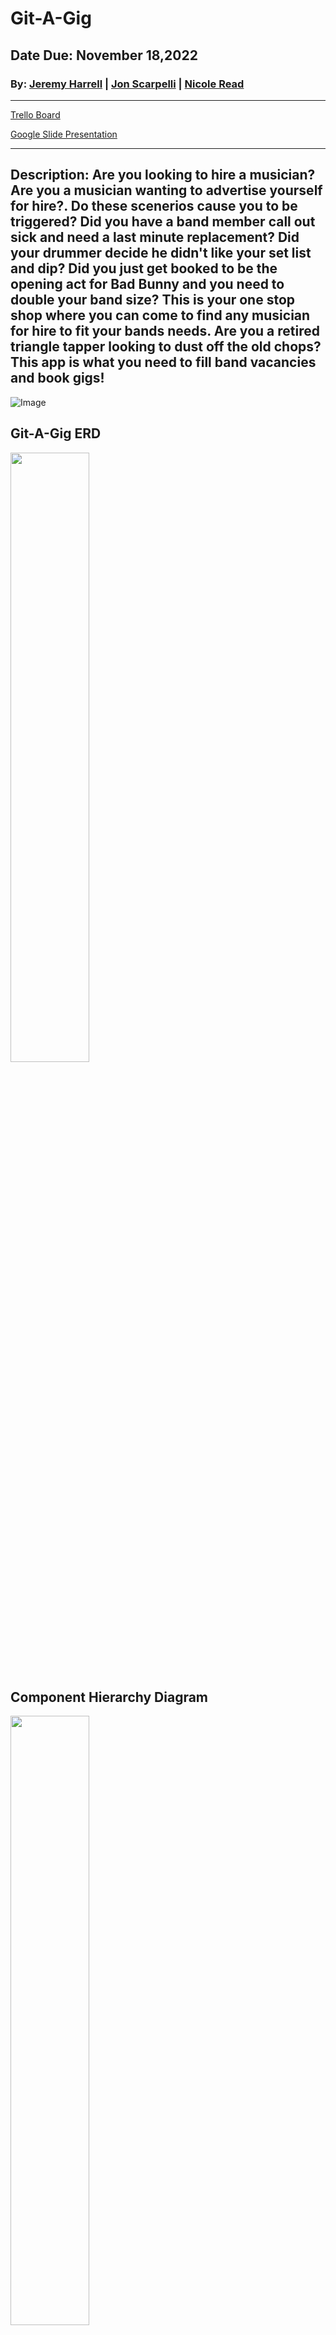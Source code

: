 # Git-A-Gig
## Date Due: November 18,2022

### By: [Jeremy Harrell](https://www.linkedin.com/in/jeremy-harrell-softwareengineer/)  |     [Jon Scarpelli](https://www.linkedin.com/in/jon-scarpelli/) |    [Nicole Read](https://www.linkedin.com/in/nicole-read22/)

***
[Trello Board](https://trello.com/invite/b/gZaHXww6/ATTI32ff4fa0ffa2fd95c4ae6a8269b34d00026D7D25/git-a-gig-pern-app)

[Google Slide Presentation](https://docs.google.com/presentation/d/120T29Fd3J7_0IsQvTcP0-D6LQryP7_WMqAjz56KhhiU/edit?usp=sharing)
***
## Description: Are you looking to hire a musician? Are you a musician wanting to advertise yourself for hire?. Do these scenerios cause you to be triggered? Did you have a band member call out sick and need a last minute replacement? Did your drummer decide he didn't like your set list and dip? Did you just get booked to be the opening act for Bad Bunny and you need to double your band size? This is your one stop shop where you can come to find any musician for hire to fit your bands needs. Are you a retired triangle tapper looking to dust off the old chops? This app is what you need to fill band vacancies and book gigs!


![Image](https://user-images.githubusercontent.com/107156341/200996430-aaaacaa7-64b2-47b2-af03-155a113e2284.png)

## Git-A-Gig ERD 
<img src="https://user-images.githubusercontent.com/107156341/200999247-82fd6c16-5fae-45b0-8df1-d686fa572186.png" width=50% height=50%>

## Component Hierarchy Diagram
<img src="https://user-images.githubusercontent.com/107156341/200999440-2e1190f8-fe42-430a-b3aa-4bf68f782e4e.png" width=50% height=50%>

## Register Page
<img src="https://user-images.githubusercontent.com/107156341/202730161-78752f27-fc79-4ff6-a47a-91d758294cc8.png" width=50% height=50%>

## Bandleader Login Page
<img src="https://user-images.githubusercontent.com/107156341/202765018-127ecdba-4fb5-48bd-8520-2f1ae40c0e70.png" width=50% height=50%>

## Technologies Used
[Github](https://github.com/) |
[Trello](trello.com) |
[Coder-Coder](https://coder-coder.com/background-image-opacity/) |
[W3Schools](W3schools.com) |
[Stack Overflow](https://stackoverflow.com/)

***

## Future Updates
### Develop a seperate login and profile for musicians.



<p align="center">
 <img src="https://mir-s3-cdn-cf.behance.net/project_modules/max_1200/f1282646151279.58496bfe7fe18.gif" width="250" height="250" />
</p
